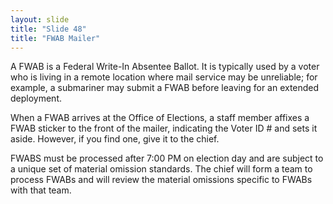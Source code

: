 ```yaml
---
layout: slide
title: "Slide 48"
title: "FWAB Mailer"
---
```


A FWAB is a Federal Write-In Absentee Ballot. It is typically used by a voter who is living in a remote location where mail service may be unreliable; for example, a submariner may submit a FWAB before leaving for an extended deployment.

When a FWAB arrives at the Office of Elections, a staff member affixes a FWAB sticker to the front of the mailer, indicating the Voter ID # and sets it aside. However, if you find one, give it to the chief.

FWABS must be processed after 7:00 PM on election day and are subject to a unique set of material omission standards. The chief will form a team to process FWABs and will review the material omissions specific to FWABs with that team.